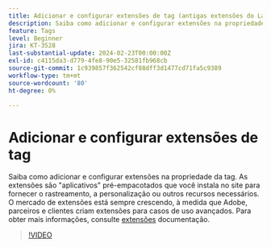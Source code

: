 ```yaml
---
title: Adicionar e configurar extensões de tag (antigas extensões do Launch)
description: Saiba como adicionar e configurar extensões na propriedade da tag.
feature: Tags
level: Beginner
jira: KT-3528
last-substantial-update: 2024-02-23T00:00:00Z
exl-id: c4115da3-d779-4fe8-90e5-32581fb968cb
source-git-commit: 1c939857f362542cf88dff3d1477cd71fa5c9389
workflow-type: tm+mt
source-wordcount: '80'
ht-degree: 0%

---
```


# Adicionar e configurar extensões de tag

Saiba como adicionar e configurar extensões na propriedade da tag. As extensões são &quot;aplicativos&quot; pré-empacotados que você instala no site para fornecer o rastreamento, a personalização ou outros recursos necessários. O mercado de extensões está sempre crescendo, à medida que Adobe, parceiros e clientes criam extensões para casos de uso avançados. Para obter mais informações, consulte [extensões](https://experienceleague.adobe.com/docs/experience-platform/tags/ui/extensions/overview.html) documentação.

>[!VIDEO](https://video.tv.adobe.com/v/28732/?learn=on)
